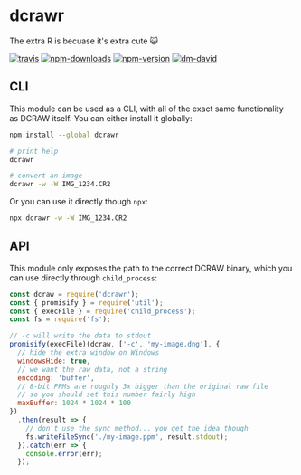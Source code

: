 # dcrawr

The extra R is becuase it's extra cute 😺

[![travis][travis.svg]][travis.link]
[![npm-downloads][npm-downloads.svg]][npm.link]
[![npm-version][npm-version.svg]][npm.link]
[![dm-david][dm-david.svg]][dm-david.link]

[travis.svg]: https://travis-ci.org/catdad/dcrawr.svg?branch=master
[travis.link]: https://travis-ci.org/catdad/dcrawr
[npm-downloads.svg]: https://img.shields.io/npm/dm/dcrawr.svg
[npm.link]: https://www.npmjs.com/package/dcrawr
[npm-version.svg]: https://img.shields.io/npm/v/dcrawr.svg
[dm-david.svg]: https://david-dm.org/catdad/dcrawr.svg
[dm-david.link]: https://david-dm.org/catdad/dcrawr

## CLI

This module can be used as a CLI, with all of the exact same functionality as DCRAW itself. You can either install it globally:

```bash
npm install --global dcrawr

# print help
dcrawr

# convert an image
dcrawr -w -W IMG_1234.CR2
```

Or you can use it directly though `npx`:

```bash
npx dcrawr -w -W IMG_1234.CR2
```

## API

This module only exposes the path to the correct DCRAW binary, which you can use directly through `child_process`:

```javascript
const dcraw = require('dcrawr');
const { promisify } = require('util');
const { execFile } = require('child_process');
const fs = require('fs');

// -c will write the data to stdout
promisify(execFile)(dcraw, ['-c', 'my-image.dng'], {
  // hide the extra window on Windows
  windowsHide: true,
  // we want the raw data, not a string
  encoding: 'buffer',
  // 8-bit PPMs are roughly 3x bigger than the original raw file
  // so you should set this number fairly high
  maxBuffer: 1024 * 1024 * 100
})
  .then(result => {
    // don't use the sync method... you get the idea though
    fs.writeFileSync('./my-image.ppm', result.stdout);
  }).catch(err => {
    console.error(err);
  });
```
